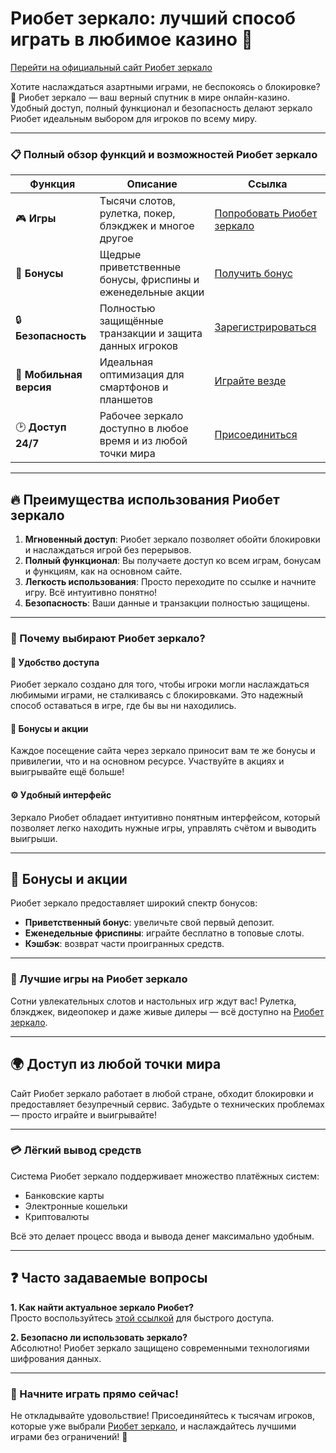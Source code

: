 # Риобет зеркало: лучший способ играть в любимое казино 🎰

[Перейти на официальный сайт Риобет зеркало](https://brandplay.link/dtx89f2L)

Хотите наслаждаться азартными играми, не беспокоясь о блокировке? 🎲 Риобет зеркало — ваш верный спутник в мире онлайн-казино. Удобный доступ, полный функционал и безопасность делают зеркало Риобет идеальным выбором для игроков по всему миру.

---

### 📋 Полный обзор функций и возможностей Риобет зеркало

| **Функция**                  | **Описание**                                                                                                    | **Ссылка**                                               |
|-------------------------------|----------------------------------------------------------------------------------------------------------------|----------------------------------------------------------|
| 🎮 **Игры**                   | Тысячи слотов, рулетка, покер, блэкджек и многое другое                                                       | [Попробовать Риобет зеркало](https://brandplay.link/dtx89f2L) |
| 💸 **Бонусы**                 | Щедрые приветственные бонусы, фриспины и еженедельные акции                                                  | [Получить бонус](https://brandplay.link/dtx89f2L)         |
| 🔒 **Безопасность**           | Полностью защищённые транзакции и защита данных игроков                                                       | [Зарегистрироваться](https://brandplay.link/dtx89f2L)     |
| 📱 **Мобильная версия**       | Идеальная оптимизация для смартфонов и планшетов                                                              | [Играйте везде](https://brandplay.link/dtx89f2L)          |
| 🕑 **Доступ 24/7**            | Рабочее зеркало доступно в любое время и из любой точки мира                                                  | [Присоединиться](https://brandplay.link/dtx89f2L)         |

---

## 🔥 Преимущества использования Риобет зеркало

1. **Мгновенный доступ**: Риобет зеркало позволяет обойти блокировки и наслаждаться игрой без перерывов.  
2. **Полный функционал**: Вы получаете доступ ко всем играм, бонусам и функциям, как на основном сайте.  
3. **Легкость использования**: Просто переходите по ссылке и начните игру. Всё интуитивно понятно!  
4. **Безопасность**: Ваши данные и транзакции полностью защищены.  

---

### 📢 Почему выбирают Риобет зеркало?

#### 🔗 Удобство доступа
Риобет зеркало создано для того, чтобы игроки могли наслаждаться любимыми играми, не сталкиваясь с блокировками. Это надежный способ оставаться в игре, где бы вы ни находились.

#### 🎁 Бонусы и акции
Каждое посещение сайта через зеркало приносит вам те же бонусы и привилегии, что и на основном ресурсе. Участвуйте в акциях и выигрывайте ещё больше!

#### ⚙️ Удобный интерфейс
Зеркало Риобет обладает интуитивно понятным интерфейсом, который позволяет легко находить нужные игры, управлять счётом и выводить выигрыши.

---

## 🤑 Бонусы и акции

Риобет зеркало предоставляет широкий спектр бонусов:  
- **Приветственный бонус**: увеличьте свой первый депозит.  
- **Еженедельные фриспины**: играйте бесплатно в топовые слоты.  
- **Кэшбэк**: возврат части проигранных средств.  

---

### 🎰 Лучшие игры на Риобет зеркало

Сотни увлекательных слотов и настольных игр ждут вас! Рулетка, блэкджек, видеопокер и даже живые дилеры — всё доступно на [Риобет зеркало](https://brandplay.link/dtx89f2L).

---

## 🌍 Доступ из любой точки мира

Сайт Риобет зеркало работает в любой стране, обходит блокировки и предоставляет безупречный сервис. Забудьте о технических проблемах — просто играйте и выигрывайте!

---

### 💳 Лёгкий вывод средств

Система Риобет зеркало поддерживает множество платёжных систем:  
- Банковские карты  
- Электронные кошельки  
- Криптовалюты  

Всё это делает процесс ввода и вывода денег максимально удобным.

---

## ❓ Часто задаваемые вопросы

**1. Как найти актуальное зеркало Риобет?**  
Просто воспользуйтесь [этой ссылкой](https://brandplay.link/dtx89f2L) для быстрого доступа.  

**2. Безопасно ли использовать зеркало?**  
Абсолютно! Риобет зеркало защищено современными технологиями шифрования данных.

---

### 🚀 Начните играть прямо сейчас!

Не откладывайте удовольствие! Присоединяйтесь к тысячам игроков, которые уже выбрали [Риобет зеркало](https://brandplay.link/dtx89f2L), и наслаждайтесь лучшими играми без ограничений! 🎉
